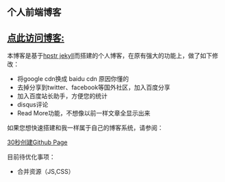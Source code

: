 ﻿个人前端博客
----------

## [点此访问博客:](https://wangpengfei0801.github.io)


本博客是基于[hpstr jekyll]("https://github.com/hacke2/hpstr-jekyll-theme)而搭建的个人博客，在原有强大的功能上，做了如下修改：

* 将google cdn换成 baidu cdn 原因你懂的
* 去掉分享到twitter、facebook等国外社区，加入百度分享
* 加入百度站长助手，方便您的统计
* disqus评论
* Read More功能，不想像以前一样文章全显示出来

如果您想快速搭建和我一样属于自己的博客系统，请参阅：

[30秒创建Github Page](http://www.hacke2.cn/create-github-page/)

目前待优化事项：

* 合并资源（JS,CSS）



